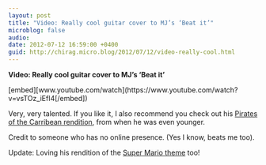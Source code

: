 ```yaml
---
layout: post
title: "Video: Really cool guitar cover to MJ’s ‘Beat it’"
microblog: false
audio: 
date: 2012-07-12 16:59:00 +0400
guid: http://chirag.micro.blog/2012/07/12/video-really-cool.html
---
```

<p><strong>Video: Really cool guitar cover to MJ’s ‘Beat it’</strong></p>
[embed][www.youtube.com/watch](https://www.youtube.com/watch?v=vsTOz_iEfI4[/embed])
<p>Very, very talented. If you like it, I also recommend you check out his <a href="http://www.youtube.com/watch?v=g5WB-p-QBJc" target="_blank">Pirates of the Carribean rendition</a>, from when he was even younger.</p>
<p>Credit to someone who has no online presence. (Yes I know, beats me too).</p>
<p>Update: Loving his rendition of the <a href="http://www.youtube.com/watch?v=T9WCM4CV5Iw" target="_blank">Super Mario theme</a> too!</p>
